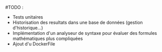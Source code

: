 #TODO :
- Tests unitaires
- Historisation des resultats dans une base de données (gestion d'historique...)
- Implémentation d'un analyseur de syntaxe pour évaluer des formules mathématiques plus compliquées 
- Ajout d'u DockerFile 
